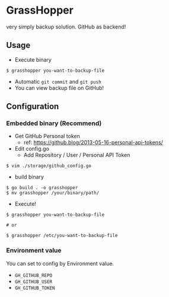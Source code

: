 # GrassHopper

very simply backup solution. GitHub as backend!

## Usage

- Execute binary

```shell script
$ grasshopper you-want-to-backup-file
```

- Automatic `git commit` and `git push`
- You can view backup file on GitHub!

## Configuration
### Embedded binary (Recommend)

- Get GitHub Personal token
  - ref: https://github.blog/2013-05-16-personal-api-tokens/
- Edit config.go
  - Add Repository / User / Personal API Token

```shell script
$ vim ./storage/github_config.go
```

- build binary

```shell script
$ go build . -o grasshopper
$ mv grasshopper /your/binary/path/
```

- Execute!

```shell script
$ grasshopper you-want-to-backup-file

# or

$ grasshopper /etc/you-want-to-backup-file    
```

### Environment value

You can set to config by Environment value.

- `GH_GITHUB_REPO`
- `GH_GITHUB_USER`
- `GH_GITHUB_TOKEN`